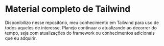 
# Material completo de Tailwind

Disponibilizo nesse repositório, meu conhecimento em Tailwind para uso de todos aqueles de interesse. Planejo continuar o atualizando ao decorrer do tempo, seja com atualizações do framework ou conhecimentos adicionais que eu adquirir.
